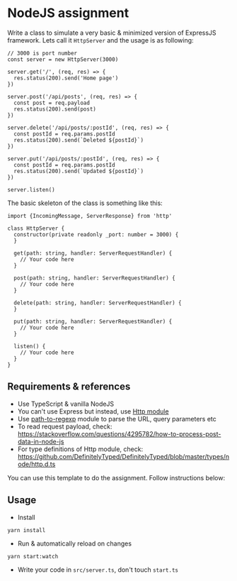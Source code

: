 # NodeJS assignment
Write a class to simulate a very basic & minimized version of ExpressJS framework. Lets call it `HttpServer` and the usage is as following:
```
// 3000 is port number
const server = new HttpServer(3000)

server.get('/', (req, res) => {
  res.status(200).send('Home page')
})

server.post('/api/posts', (req, res) => {
  const post = req.payload
  res.status(200).send(post)
})

server.delete('/api/posts/:postId', (req, res) => {
  const postId = req.params.postId
  res.status(200).send(`Deleted ${postId}`)
})

server.put('/api/posts/:postId', (req, res) => {
  const postId = req.params.postId
  res.status(200).send(`Updated ${postId}`)
})

server.listen()
```

The basic skeleton of the class is something like this:
```
import {IncomingMessage, ServerResponse} from 'http'

class HttpServer {
  constructor(private readonly _port: number = 3000) {
  }
  
  get(path: string, handler: ServerRequestHandler) {
    // Your code here
  }
  
  post(path: string, handler: ServerRequestHandler) {
    // Your code here
  }
  
  delete(path: string, handler: ServerRequestHandler) {
  }
  
  put(path: string, handler: ServerRequestHandler) {
    // Your code here
  }
  
  listen() {
    // Your code here
  }
}
```

## Requirements & references
* Use TypeScript & vanilla NodeJS
* You can't use Express but instead, use [Http module](https://nodejs.org/api/http.html)
* Use [path-to-regexp](https://github.com/pillarjs/path-to-regexp) module to parse the URL, query parameters etc
* To read request payload, check: https://stackoverflow.com/questions/4295782/how-to-process-post-data-in-node-js
* For type definitions of Http module, check: https://github.com/DefinitelyTyped/DefinitelyTyped/blob/master/types/node/http.d.ts

You can use this template to do the assignment. Follow instructions below:

## Usage
* Install
```
yarn install
```

* Run & automatically reload on changes
```
yarn start:watch
```

* Write your code in `src/server.ts`, don't touch `start.ts`
